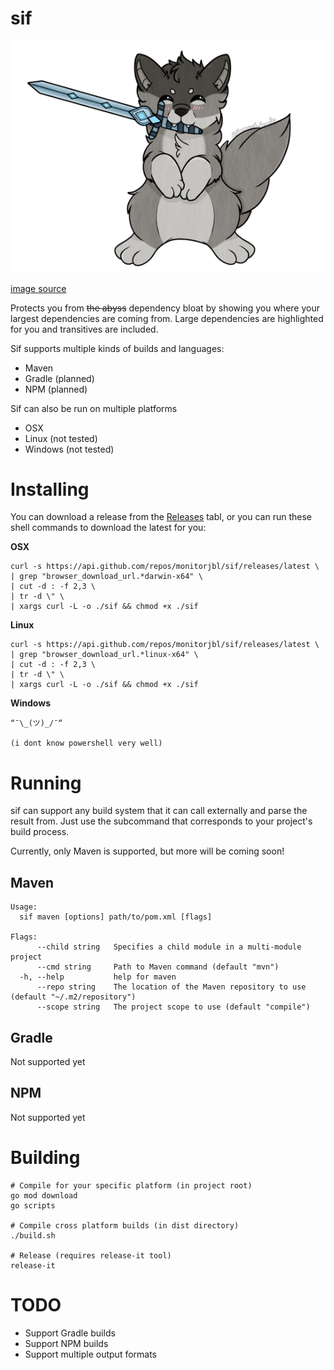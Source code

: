 # sif

![sif](docs/sif.png)

[image source](https://www.deviantart.com/birchwing/art/Crossover-Homebrew-Sif-Dark-Souls-792426892)

Protects you from ~~the abyss~~ dependency bloat by showing you where your largest dependencies are coming from. Large
dependencies are highlighted for you and transitives are included.

Sif supports multiple kinds of builds and languages:

* Maven
* Gradle (planned)
* NPM (planned)

Sif can also be run on multiple platforms

* OSX
* Linux (not tested)
* Windows (not tested)

# Installing

You can download a release from the [Releases]() tabl, or you can run these shell commands to download the latest for
you:

**OSX**

```shell
curl -s https://api.github.com/repos/monitorjbl/sif/releases/latest \
| grep "browser_download_url.*darwin-x64" \
| cut -d : -f 2,3 \
| tr -d \" \
| xargs curl -L -o ./sif && chmod +x ./sif
```

**Linux**

```shell
curl -s https://api.github.com/repos/monitorjbl/sif/releases/latest \
| grep "browser_download_url.*linux-x64" \
| cut -d : -f 2,3 \
| tr -d \" \
| xargs curl -L -o ./sif && chmod +x ./sif
```

**Windows**

```
“¯\_(ツ)_/¯“

(i dont know powershell very well)
```

# Running

sif can support any build system that it can call externally and parse the result from.
Just use the subcommand that corresponds to your project's build process.

Currently, only Maven is supported, but more will be coming soon!

## Maven

```
Usage:
  sif maven [options] path/to/pom.xml [flags]

Flags:
      --child string   Specifies a child module in a multi-module project
      --cmd string     Path to Maven command (default "mvn")
  -h, --help           help for maven
      --repo string    The location of the Maven repository to use (default "~/.m2/repository")
      --scope string   The project scope to use (default "compile")
```

## Gradle

Not supported yet

## NPM

Not supported yet

# Building

```shell
# Compile for your specific platform (in project root)
go mod download
go scripts

# Compile cross platform builds (in dist directory)
./build.sh

# Release (requires release-it tool)
release-it
```

# TODO

* Support Gradle builds
* Support NPM builds
* Support multiple output formats